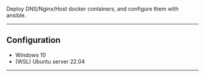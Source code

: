 Deploy DNS/Nginx/Host docker containers, and configure them with ansible. 

***
## Configuration
- Windows 10
- (WSL) Ubuntu server 22.04

***
## 